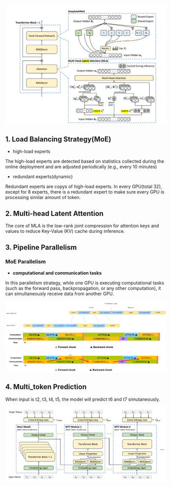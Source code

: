 ![20250202211854.png](image/20250202211854.png)
## 1. Load Balancing Strategy(MoE)
- high-load experts

The high-load experts are detected based on statistics collected during the online deployment and are adjusted periodically (e.g., every 10 minutes)

- redundant experts(dynamic)

Redundant experts are copys of high-load experts. In every GPU(total 32), except for 8 experts, there is a redundant expert to make sure every GPU is processing similar amount of token.

## 2. Multi-head Latent Attention
The core of MLA is the low-rank joint compression for attention keys and values to reduce Key-Value (KV) cache during inference.

## 3. Pipeline Parallelism
### MoE Parallelism
- **computational and communication tasks**

In this parallelism strategy, while one GPU is executing computational tasks (such as the forward pass, backpropagation, or any other computation), it can simultaneously receive data from another GPU.

![20250202205001.png](image/20250202205001.png)

## 4. Multi_token Prediction

When input is t2, t3, t4, t5,  the model will predict t6 and t7 simutaneously.

![20250202205605.png](image/20250202205605.png)